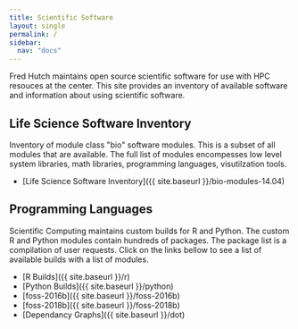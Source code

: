 ```yaml
---
title: Scientific Software 
layout: single
permalink: /
sidebar:
  nav: "docs"
---
```


Fred Hutch maintains open source scientific software for use with HPC resouces at the center. This site provides an
inventory of available software and information about using scientific software. 

## Life Science Software Inventory
Inventory of module class "bio" software modules.  This is a subset of all modules that are available. The full
list of modules encompesses low level system libraries, math libraries, programming languages, visutilzation tools. 

 - [Life Science Software Inventory]({{ site.baseurl }}/bio-modules-14.04)

## Programming Languages
Scientific Computing maintains custom builds for R and Python. The
custom R and Python modules contain hundreds of packages. The package
list is a compilation of user requests.  Click on the links
bellow to see a list of available builds with a list of modules.

 - [R Builds]({{ site.baseurl }}/r)
 - [Python Builds]({{ site.baseurl }}/python)
 - [foss-2016b]({{ site.baseurl }}/foss-2016b)
 - [foss-2018b]({{ site.baseurl }}/foss-2018b)
 - [Dependancy Graphs]({{ site.baseurl }}/dot)

